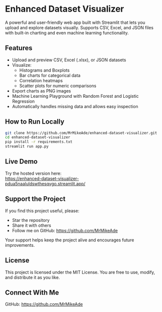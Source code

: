 # Enhanced Dataset Visualizer

A powerful and user-friendly web app built with Streamlit that lets you upload and explore datasets visually. Supports CSV, Excel, and JSON files with built-in charting and even machine learning functionality.

## Features

- Upload and preview CSV, Excel (.xlsx), or JSON datasets
- Visualize:
  - Histograms and Boxplots
  - Bar charts for categorical data
  - Correlation heatmaps
  - Scatter plots for numeric comparisons
- Export charts as PNG images
- Machine Learning Playground with Random Forest and Logistic Regression
- Automatically handles missing data and allows easy inspection

## How to Run Locally

```bash
git clone https://github.com/MrMikeAde/enhanced-dataset-visualizer.git
cd enhanced-dataset-visualizer
pip install -r requirements.txt
streamlit run app.py
```

## Live Demo

Try the hosted version here:  
https://enhanced-dataset-visualizer-pdua5naaluldswthesqvgo.streamlit.app/  


## Support the Project

If you find this project useful, please:

- Star the repository
- Share it with others
- Follow me on GitHub: https://github.com/MrMikeAde

Your support helps keep the project alive and encourages future improvements.

## License

This project is licensed under the MIT License. You are free to use, modify, and distribute it as you like.

## Connect With Me

GitHub: https://github.com/MrMikeAde
